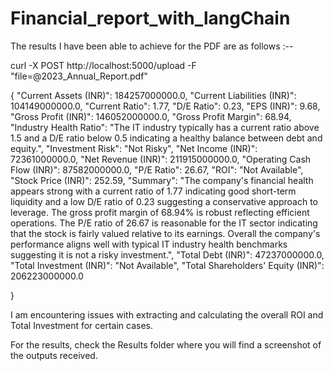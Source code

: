 # Financial_report_with_langChain

The results I have been able to achieve for the PDF are as follows :--

curl -X POST http://localhost:5000/upload -F "file=@2023_Annual_Report.pdf"

{
  "Current Assets (INR)": 184257000000.0,
  "Current Liabilities (INR)": 104149000000.0,
  "Current Ratio": 1.77,
  "D/E Ratio": 0.23,
  "EPS (INR)": 9.68,
  "Gross Profit (INR)": 146052000000.0,
  "Gross Profit Margin": 68.94,
  "Industry Health Ratio": "The IT industry typically has a current ratio above 1.5 and a D/E ratio below 0.5 indicating a healthy balance between debt and equity.",
  "Investment Risk": "Not Risky",
  "Net Income (INR)": 72361000000.0,
  "Net Revenue (INR)": 211915000000.0,
  "Operating Cash Flow (INR)": 87582000000.0,
  "P/E Ratio": 26.67,
  "ROI": "Not Available",
  "Stock Price (INR)": 252.59,
  "Summary": "The company's financial health appears strong with a current ratio of 1.77 indicating good short-term liquidity and a low D/E ratio of 0.23 suggesting a conservative approach to leverage. The gross profit margin of 68.94% is robust reflecting efficient operations. The P/E ratio of 26.67 is reasonable for the IT sector indicating that the stock is fairly valued relative to its earnings. Overall the company's performance aligns well with typical IT industry health benchmarks suggesting it is not a risky investment.",
  "Total Debt (INR)": 47237000000.0,
  "Total Investment (INR)": "Not Available",
  "Total Shareholders' Equity (INR)": 206223000000.0

}

I am encountering issues with extracting and calculating the overall ROI and Total Investment for certain cases.

For the results, check the Results folder where you will find a screenshot of the outputs received.
